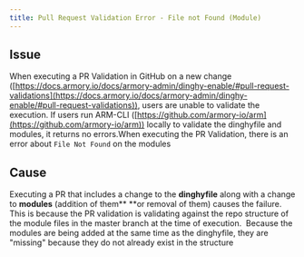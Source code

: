 ```yaml
---
title: Pull Request Validation Error - File not Found (Module)
---
```


## Issue
When executing a PR Validation in GitHub on a new change ([https://docs.armory.io/docs/armory-admin/dinghy-enable/#pull-request-validations](https://docs.armory.io/docs/armory-admin/dinghy-enable/#pull-request-validations)), users are unable to validate the execution. If users run ARM-CLI ([https://github.com/armory-io/arm](https://github.com/armory-io/arm)) locally to validate the dinghyfile and modules, it returns no errors.When executing the PR Validation, there is an error about ```File Not Found``` on the modules

## Cause
Executing a PR that includes a change to the **dinghyfile** along with a change to **modules** (addition of them** **or removal of them) causes the failure.  This is because the PR validation is validating against the repo structure of the module files in the master branch at the time of execution.  Because the modules are being added at the same time as the dinghyfile, they are "missing" because they do not already exist in the structure

